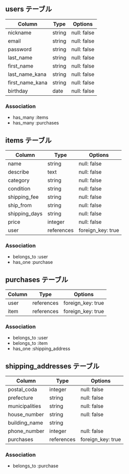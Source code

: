 ## users テーブル

| Column          | Type   | Options     |
| --------------- | ------ | ----------- |
| nickname        | string | null: false |
| email           | string | null: false |
| password        | string | null: false |
| last_name       | string | null: false |
| first_name      | string | null: false |
| last_name_kana  | string | null: false |
| first_name_kana | string | null: false |
| birthday        | date   | null: false |

### Association

- has_many :items
- has_many :purchases

## items テーブル

| Column        | Type       | Options           |
| ------------- | ---------- | ----------------- |
| name          | string     | null: false       |
| describe      | text       | null: false       |
| category      | string     | null: false       |
| condition     | string     | null: false       |
| shipping_fee  | string     | null: false       |
| ship_from     | string     | null: false       |
| shipping_days | string     | null: false       |
| price         | integer    | null: false       |
| user          | references | foreign_key: true |

### Association

- belongs_to :user
- has_one :purchase

## purchases テーブル

| Column     | Type       | Options           |
| ---------- | ---------- | ----------------- |
| user       | references | foreign_key: true |
| item       | references | foreign_key: true |

### Association

- belongs_to :user
- belongs_to :item
- has_one :shipping_address

## shipping_addresses テーブル

| Column         | Type       | Options           |
| -------------- | ---------- | ----------------- |
| postal_coda    | integer    | null: false       |
| prefecture     | string     | null: false       |
| municipalities | string     | null: false       |
| house_number   | string     | null: false       |
| building_name  | string     |                   |
| phone_number   | integer    | null: false       |
| purchases      | references | foreign_key: true |

### Association

- belongs_to :purchase
